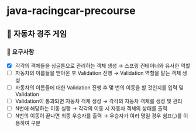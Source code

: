 # java-racingcar-precourse

## 🚗 자동차 경주 게임

### 📝 요구사항
- [x]  각각의 객체들을 싱글톤으로 관리하는 객체 생성
  → 스프링 컨테이너와 유사한 역할
- [ ]  자동차의 이름들을 받아온 후 Validation 진행
  → Validation 역할을 맡는 객체 생성
- [ ]  자동차의 이름들에 대한 Validation 진행 후 몇 번의 이동을 할 것인지를 입력 및 Validation
- [ ]  Validation이 통과되면 자동차 객체 생성
  → 각각의 자동차 객체를 생성 및 관리
- [ ]  N번에 해당하는 이동 실행
  → 각각의 이동 시 자동차 객체의 상태를 출력
- [ ]  N번의 이동이 끝나면 최종 우승자를 출력
  → 우승자가 여러 명일 경우 쉼표(,)를 이용하여 구분